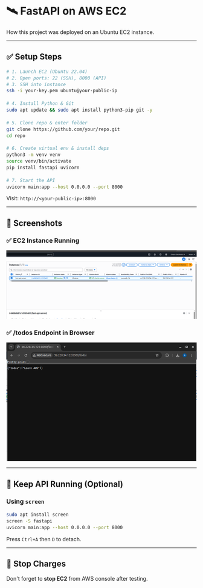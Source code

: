 # 🛰️ FastAPI on AWS EC2

How this project was deployed on an Ubuntu EC2 instance.

---

## ✅ Setup Steps

```bash
# 1. Launch EC2 (Ubuntu 22.04)
# 2. Open ports: 22 (SSH), 8000 (API)
# 3. SSH into instance
ssh -i your-key.pem ubuntu@your-public-ip

# 4. Install Python & Git
sudo apt update && sudo apt install python3-pip git -y

# 5. Clone repo & enter folder
git clone https://github.com/your/repo.git
cd repo

# 6. Create virtual env & install deps
python3 -m venv venv
source venv/bin/activate
pip install fastapi uvicorn

# 7. Start the API
uvicorn main:app --host 0.0.0.0 --port 8000
```

Visit: `http://<your-public-ip>:8000`

---


## 📸 Screenshots

### ✅ EC2 Instance Running  
![EC2 Screenshot](../assets/fastapi-todo-2.png)

### ✅ /todos Endpoint in Browser  
![Todos Endpoint](../assets/fastapi-todo-1.png)


---

## 🔁 Keep API Running (Optional)

### Using `screen`

```bash
sudo apt install screen
screen -S fastapi
uvicorn main:app --host 0.0.0.0 --port 8000
```

Press `Ctrl+A` then `D` to detach.

---

## 🧼 Stop Charges

Don't forget to **stop EC2** from AWS console after testing.